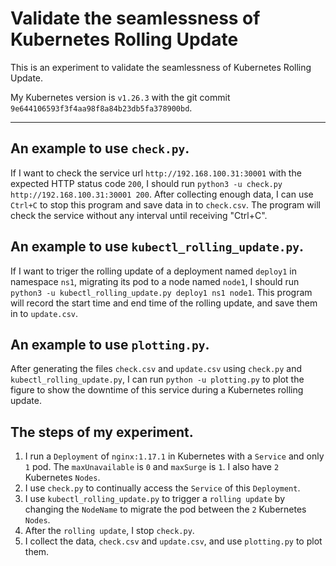 # Validate the seamlessness of Kubernetes Rolling Update
This is an experiment to validate the seamlessness of Kubernetes Rolling Update.

My Kubernetes version is `v1.26.3` with the git commit `9e644106593f3f4aa98f8a84b23db5fa378900bd`.

---
## An example to use `check.py`.
If I want to check the service url `http://192.168.100.31:30001` with the expected HTTP status code `200`, I should run `python3 -u check.py http://192.168.100.31:30001 200`. After collecting enough data, I can use `Ctrl+C` to stop this program and save data in to `check.csv`. The program will check the service without any interval until receiving "Ctrl+C".

## An example to use `kubectl_rolling_update.py`.
If I want to triger the rolling update of a deployment named `deploy1` in namespace `ns1`, migrating its pod to a node named `node1`, I should run `python3 -u kubectl_rolling_update.py deploy1 ns1 node1`. This program will record the start time and end time of the rolling update, and save them in to `update.csv`.

## An example to use `plotting.py`.
After generating the files `check.csv` and `update.csv` using `check.py` and `kubectl_rolling_update.py`, I can run `python -u plotting.py` to plot the figure to show the downtime of this service during a Kubernetes rolling update.


## The steps of my experiment.
1. I run a `Deployment` of `nginx:1.17.1` in Kubernetes with a `Service` and only `1` pod. The `maxUnavailable` is `0` and `maxSurge` is `1`. I also have `2` Kubernetes `Nodes`.
2. I use `check.py` to continually access the `Service` of this `Deployment`.
3. I use `kubectl_rolling_update.py` to trigger a `rolling update` by changing the `NodeName` to migrate the pod between the `2` Kubernetes `Nodes`.
4. After the `rolling update`, I stop `check.py`.
5. I collect the data, `check.csv` and `update.csv`, and use `plotting.py` to plot them.



